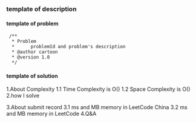 ### template of description

#### template of problem
```aidl
 /**
  * Problem
  *      problemId and problem's description
  * @author cartoon
  * @version 1.0
  */
```
#### template of solution
1.About Complexity
    1.1 Time Complexity is O()
    1.2 Space Complexity is O()
2.how I solve

3.About submit record
    3.1 ms and MB memory in LeetCode China
    3.2 ms and MB memory in LeetCode
4.Q&A
